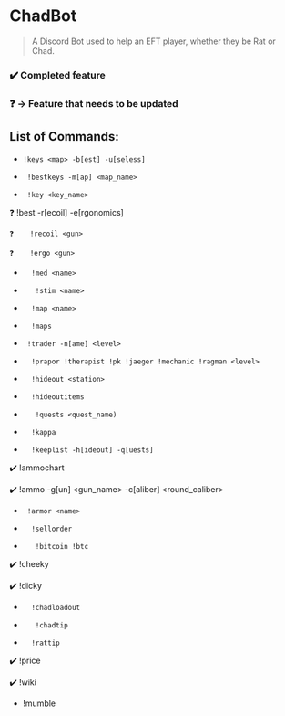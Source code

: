 # ChadBot
> A Discord Bot used to help an EFT player, whether they be Rat or Chad.

### ✔️ Completed feature 
### ❓  -> Feature that needs to be updated
 
## List of Commands:
-     !keys <map> -b[est] -u[seless]
-      !bestkeys -m[ap] <map_name>
-      !key <key_name> 
 
❓     !best <gun> -r[ecoil] -e[rgonomics]
 
    ❓    !recoil <gun>
 
    ❓    !ergo <gun>
 
-       !med <name>
-        !stim <name>
-       !map <name>
-       !maps
-      !trader -n[ame] <level> 
-       !prapor !therapist !pk !jaeger !mechanic !ragman <level> 
-       !hideout <station>
-       !hideoutitems
-        !quests <quest_name)
-       !kappa
-       !keeplist -h[ideout] -q[uests]
                                 
✔️     !ammochart

✔️       !ammo -g[un] <gun_name> -c[aliber] <round_caliber>
-      !armor <name>
-       !sellorder
-        !bitcoin !btc 
        
✔️    !cheeky 

✔️     !dicky

-       !chadloadout
-        !chadtip
-       !rattip

✔️     !price <item>
 
✔️     !wiki <query>
 
 -  !mumble
